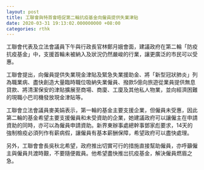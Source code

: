 ```yaml
---
layout: post
title: 工聯會與特首會晤促第二輪抗疫基金向僱員提供失業津貼
date: 2020-03-31 19:13:02.000000000 +08:00
categories: rthk
---
```


工聯會代表及立法會議員下午與行政長官林鄭月娥會面，建議政府在第二輪「防疫抗疫基金」中，支援首輪未被納入及狀況仍然嚴峻的行業，讓更廣泛的市民可以受惠。

工聯會提出，向僱員提供失業現金津貼及緊急失業援助金、將「新型冠狀肺炎」列為職業病、盡快創造大量臨時職位吸納失業僱員、撥款5億向旅遊從業員提供無息貸款、將清潔保安的津貼擴展至商場、商廈、工廈及其他私人物業，並向經濟困難的現職小巴司機發放現金津貼等。

工聯會立法會議員麥美娟表示，第一輪的基金主要支援企業，但僱員未受惠，因此第二輪的基金希望主要支援僱員和未受資助的企業，她建議政府可以讓僱主在申請資助的同時，亦可以為僱員申請資助。新界東辦事處總幹事鄧家彪要求，14天的強制檢疫必須列作有薪病假，讓僱員有基本薪酬保障，希望政府可以盡快處理。

另外，工聯會會長吳秋北希望，政府推出切實可行的措施直接幫助僱員，亦呼籲僱主與僱員共渡時艱，不要隨便裁員。他希望盡快推岀抗疫基金，解決僱員燃眉之急。
